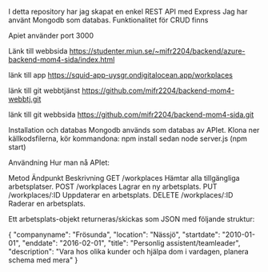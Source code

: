 I detta repository har jag skapat en enkel REST API med Express
Jag har använt Mongodb som databas. 
Funktionalitet för CRUD finns

Apiet använder port 3000



Länk till webbsida
https://studenter.miun.se/~mifr2204/backend/azure-backend-mom4-sida/index.html

länk till app
https://squid-app-uysgr.ondigitalocean.app/workplaces

länk till git webbtjänst
https://github.com/mifr2204/backend-mom4-webbtj.git

länk till git webbsida
https://github.com/mifr2204/backend-mom4-sida.git


Installation och databas
Mongodb används som databas av APIet. 
Klona ner källkodsfilerna, kör kommandona: npm install sedan node server.js (npm start)

Användning
Hur man nå APIet:

Metod	Ändpunkt	    Beskrivning
GET	    /workplaces	    Hämtar alla tillgängliga arbetsplatser.
POST	/workplaces	    Lagrar en ny arbetsplats.
PUT	    /workplaces/:ID	Uppdaterar en arbetsplats. 
DELETE	/workplaces/:ID	Raderar en arbetsplats.


Ett arbetsplats-objekt returneras/skickas som JSON med följande struktur:

{
   "companyname": "Frösunda",
   "location": "Nässjö",
   "startdate": "2010-01-01",
   "enddate": "2016-02-01",
   "title": "Personlig assistent/teamleader",
   "description": "Vara hos olika kunder och hjälpa dom i vardagen, planera schema med mera"
}
